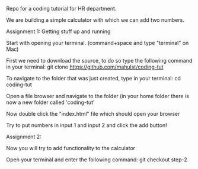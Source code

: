 Repo for a coding tutorial for HR department.

We are building a simple calculator with which we can add two numbers.

Assignment 1: Getting stuff up and running

Start with opening your terminal. (command+space and type "terminal" on Mac)

First we need to download the source, to do so type the following command in your terminal:
git clone https://github.com/mahulst/coding-tut

To navigate to the folder that was just created, type in your terminal:
cd coding-tut

Open a file browser and navigate to the folder (in your home folder there is now a new folder called 'coding-tut'

Now double click the "index.html" file which should open your browser

Try to put numbers in input 1 and input 2 and click the add button!


Assignment 2:

Now you will try to add functionality to the calculator

Open your terminal and enter the following command:
git checkout step-2

